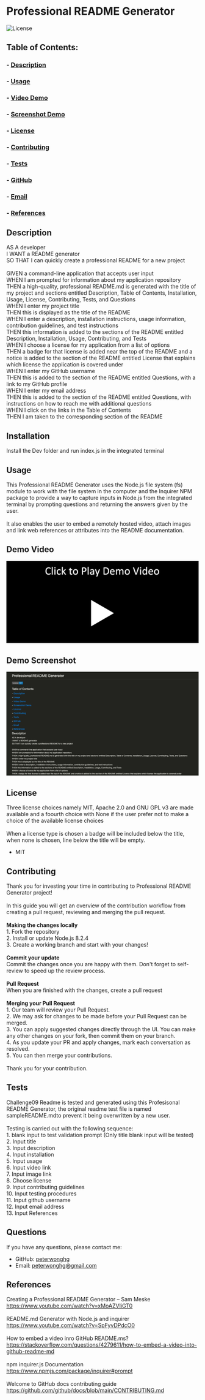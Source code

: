 

# Professional README Generator

![License](https://img.shields.io/badge/License-MIT-blue.svg)

## Table of Contents:
### - [Description](#description)
### - [Usage](#usage)
### - [Video Demo](#video)
### - [Screenshot Demo](#screenshot)
### - [License](#license)
### - [Contributing](#contributing)
### - [Tests](#tests)
### - [GitHub](#github)
### - [Email](#email)
### - [References](#references)

## Description
AS A developer<br>I WANT a README generator<br>SO THAT I can quickly create a professional README for a new project<br><br>GIVEN a command-line application that accepts user input<br>WHEN I am prompted for information about my application repository<br>THEN a high-quality, professional README.md is generated with the title of my project and sections entitled Description, Table of Contents, Installation, Usage, License, Contributing, Tests, and Questions<br>WHEN I enter my project title<br>THEN this is displayed as the title of the README<br>WHEN I enter a description, installation instructions, usage information, contribution guidelines, and test instructions<br>THEN this information is added to the sections of the README entitled Description, Installation, Usage, Contributing, and Tests<br>WHEN I choose a license for my application from a list of options<br>THEN a badge for that license is added near the top of the README and a notice is added to the section of the README entitled License that explains which license the application is covered under<br>WHEN I enter my GitHub username<br>THEN this is added to the section of the README entitled Questions, with a link to my GitHub profile<br>WHEN I enter my email address<br>THEN this is added to the section of the README entitled Questions, with instructions on how to reach me with additional questions<br>WHEN I click on the links in the Table of Contents<br>THEN I am taken to the corresponding section of the README

## Installation
Install the Dev folder and run index.js in the integrated terminal

## Usage
This Professional README Generator uses the Node.js file system (fs) module to work with the file system in the computer and the Inquirer NPM package to provide a way to capture inputs in Node.js from the integrated terminal by prompting questions and returning the answers given by the user.<br><br>It also enables the user to embed a remotely hosted video, attach images and link web references or attributes into the README documentation.

## Demo Video
[![Demo Video](./assets/images/play.png)](https://drive.google.com/file/d/1mV_kzpNNImPDRs28S44fep25VbPYj1Bz/view)

## Demo Screenshot
![Demo Screenshot](./assets/images/screenshot.png)

## License
Three license choices namely MIT, Apache 2.0 and GNU GPL v3 are made available and a foourth choice with None if the user prefer not to make a choice of the available license choices<br><br>When a license type is chosen a badge will be included below the title, when none is chosen, line below the title will be empty.
- MIT

## Contributing
Thank you for investing your time in contributing to Professional README Generator project!<br><br>In this guide you will get an overview of the contribution workflow from creating a pull request, reviewing and merging the pull request.<br><br><b>Making the changes locally</b><br>1. Fork the repository<br>2. Install or update Node.js 8.2.4<br>3. Create a working branch and start with your changes!<br><br><b>Commit your update</b><br>Commit the changes once you are happy with them.  Don't forget to self-review to speed up the review process.<br><br><b>Pull Request</b><br>When you are finished with the changes, create a pull request<br><br><b>Merging your Pull Request</b><br>1. Our team will review your Pull Request.<br>2. We may ask for changes to be made before your Pull Request can be merged.<br>3. You can apply suggested changes directly through the UI.  You can make any other changes on your fork, then commit them on your branch.<br>4. As you update your PR and apply changes, mark each conversation as resolved.<br>5. You can then merge your contributions.<br><br>Thank you for your contribution.

## Tests
Challenge09 Readme is tested and generated using this Profesisonal README Generator, the original readme test file is named sampleREADME.mdto prevent it being overwritten by a new user.<br><br>Testing is carried out with the following sequence:<br>1. blank input to test validation prompt (Only title blank input will be tested)<br>2. Input title<br>3. Input description<br>4. Input installation<br>5. Input usage<br>6. Input video link<br>7. Input image link<br>8. Choose license<br>9. Input contributing guidelines<br>10. Input testing procedures<br>11. Input github username<br>12. Input email address<br>13. Input References

## Questions
If you have any questions, please contact me:
- GitHub: [peterwonghg](https://github.com/peterwonghg)
- Email: peterwonghg@gmail.com

## References
Creating a Professional README Generator – Sam Meske<br>https://www.youtube.com/watch?v=xMoAZVIiGT0<br><br>README.md Generator with Node.js and inquirer<br>https://www.youtube.com/watch?v=SpFyvDPdcO0<br><br>How to embed a video inro GitHub README.ms?<br>https://stackoverflow.com/questions/4279611/how-to-embed-a-video-into-github-readme-md<br><br>npm inquirer.js Documentation<br>https://www.npmjs.com/package/inquirer#prompt<br><br>Welcome to GitHub docs contributing guide<br>https://github.com/github/docs/blob/main/CONTRIBUTING.md

